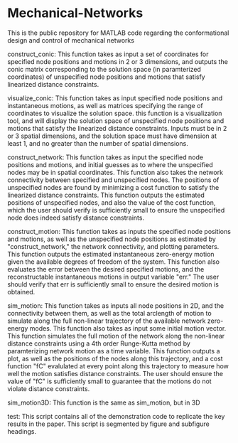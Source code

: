 # Mechanical-Networks
This is the public repository for MATLAB code regarding the conformational design and control of mechanical networks

construct_conic: This function takes as input a set of coordinates for specified node positions and motions in 2 or 3 dimensions, and outputs the conic matrix corresponding to the solution space (in paramterized coordinates) of unspecified node positions and motions that satisfy linearized distance constraints.

visualize_conic: This function takes as input specified node positions and instantaneous motions, as well as matrices specifying the range of coordinates to visualize the solution space. this function is a visualization tool, and will display the solution space of unspecified node positions and motions that satisfy the linearized distance constraints. Inputs must be in 2 or 3 spatial dimensions, and the solution space must have dimension at least 1, and no greater than the number of spatial dimensions.

construct_network: This function takes as input the specified node positions and motions, and initial guesses as to where the unspecified nodes may be in spatial coordinates. This function also takes the network connectivity between specified and unspecified nodes. The positions of unspecified nodes are found by minimizing a cost function to satisfy the linearized distance constraints. This function outputs the estimated positions of unspecified nodes, and also the value of the cost function, which the user should verify is sufficiently small to ensure the unspecified node does indeed satisfy distance constraints.

construct_motion: This function takes as inputs the specified node positions and motions, as well as the unspecified node positions as estimated by "construct_network," the network connectivity, and plotting parameters. This function outputs the estimated instantaneous zero-energy motion given the available degrees of freedom of the system. This function also evaluates the error between the desired specified motions, and the reconstructable instantaneous motions in output variable "err." The user should verify that err is sufficiently small to ensure the desired motion is obtained.

sim_motion: This function takes as inputs all node positions in 2D, and the connectivity between them, as well as the total arclength of motion to simulate along the full non-linear trajectory of the available network zero-energy modes. This function also takes as input some initial motion vector. This function simulates the full motion of the network along the non-linear distance constraints using a 4th order Runge-Kutta method by paramterizing network motion as a time variable. This function outputs a plot, as well as the positions of the nodes along this trajectory, and a cost function "fC" evalulated at every point along this trajectory to measure how well the motion satisfies distance constraints. The user should ensure the value of "fC" is sufficiently small to guarantee that the motions do not violate distance constraints.

sim_motion3D: This function is the same as sim_motion, but in 3D

test: This script contains all of the demonstration code to replicate the key results in the paper. This script is segmented by figure and subfigure headings.
